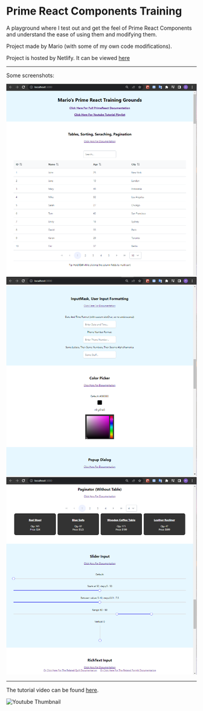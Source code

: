 # Prime React Components Training

A playground where I test out and get the feel of Prime React Components and understand the ease of using them and modifying them.

Project made by Mario (with some of my own code modifications).

Project is hosted by Netlify. It can be viewed [here](https://mario-primereact-practice.netlify.app/)

---

Some screenshots:

![Part 1 of the project's screenshots](./screenshot1.PNG)
![Part 2 of the project's screenshots](./screenshot2.PNG)
![Part 3 of the project's screenshots](./screenshot3.PNG)

---

The tutorial video can be found [here](https://www.youtube.com/playlist?list=PLg5sLLxn9GrJb4f78Kox2l__UfNP-7J7n).

![Youtube Thumbnail](https://i.ytimg.com/vi/HoOt8NeLbv0/hqdefault.jpg?sqp=-oaymwEcCPYBEIoBSFXyq4qpAw4IARUAAIhCGAFwAcABBg==&rs=AOn4CLDet_F00Yitpq_Yn257UTSw7zX2Vg)